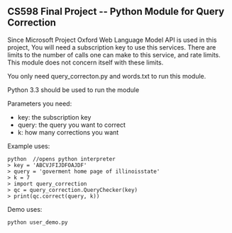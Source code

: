 ## CS598 Final Project -- Python Module for Query Correction

Since Microsoft Project Oxford Web Language Model API is used in this project, 
You will need a subscription key to use this services. There are limits to 
the number of calls one can make to this service, and rate limits. This module 
does not concern itself with these limits.

You only need query_correcton.py and words.txt to run this module. 

Python 3.3 should be used to run the module

Parameters you need:

* key: the subscription key
* query: the query you want to correct
* k: how many corrections you want 

Example uses:

    python  //opens python interpreter
    > key = 'ABCVJFIJDFOAJDF'
    > query = 'goverment home page of illinoisstate'
    > k = 7
    > import query_correction
    > qc = query_correction.QueryChecker(key)
    > print(qc.correct(query, k))
    
Demo uses:

    python user_demo.py

